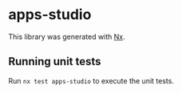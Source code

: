 # apps-studio

This library was generated with [Nx](https://nx.dev).

## Running unit tests

Run `nx test apps-studio` to execute the unit tests.
